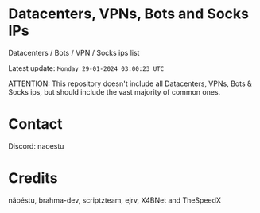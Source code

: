 # Datacenters, VPNs, Bots and Socks IPs
 
Datacenters / Bots / VPN / Socks ips list

Latest update: `Monday 29-01-2024 03:00:23 UTC` 

ATTENTION: This repository doesn't include all Datacenters, VPNs, Bots & Socks ips, 
but should include the vast majority of common ones.

# Contact
Discord: naoestu

# Credits
nãoéstu, brahma-dev, scriptzteam, ejrv, X4BNet and TheSpeedX
